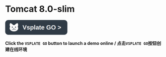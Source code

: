 # Tomcat 8.0-slim

<a href="https://www.vsplate.com/?docker-compose=https://github.com/vsplate/dcenvs/tomcat/8.0-slim"><img alt="VSPLATE GO" src="https://raw.githubusercontent.com/vsplate/images/master/vsgo_btn.png" width="200px"></a>

**Click the `VSPLATE GO` button to launch a demo online / 点击`VSPLATE GO`按钮创建在线环境**